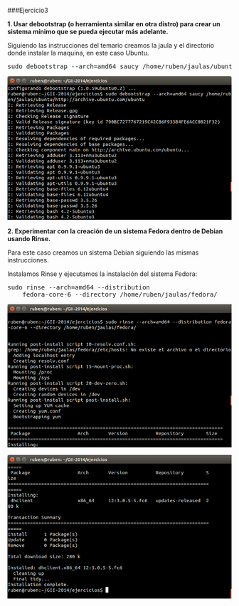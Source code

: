 ###Ejercicio3

**1. Usar debootstrap (o herramienta similar en otra distro) para crear un sistema mínimo que se pueda ejecutar más adelante.**

Siguiendo las instrucciones del temario creamos la jaula y el directorio donde instalar la maquina, en este caso Ubuntu.

<pre>sudo debootstrap --arch=amd64 saucy /home/ruben/jaulas/ubuntu/	http://archive.ubuntu.com/ubuntu</pre>

![](./img/img2.png)

**2. Experimentar con la creación de un sistema Fedora dentro de Debian usando Rinse.**

Para este caso creamos un sistema Debian siguiendo las mismas instrucciones.

Instalamos Rinse y ejecutamos la instalación del sistema Fedora:

<pre>sudo rinse --arch=amd64 --distribution
    fedora-core-6 --directory /home/ruben/jaulas/fedora/</pre>

![](./img/img3.png)

![](./img/img4.png)
